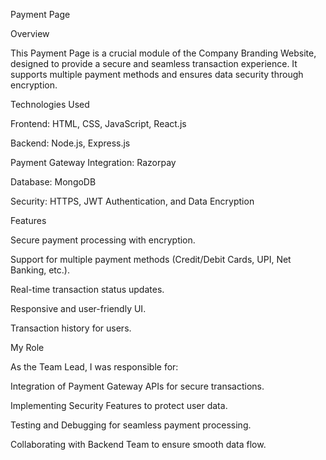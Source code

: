 Payment Page

Overview

This Payment Page is a crucial module of the Company Branding Website, designed to provide a secure and seamless transaction experience. It supports multiple payment methods and ensures data security through encryption.

Technologies Used

Frontend: HTML, CSS, JavaScript, React.js

Backend: Node.js, Express.js

Payment Gateway Integration:  Razorpay 

Database: MongoDB 

Security: HTTPS, JWT Authentication, and Data Encryption

Features

Secure payment processing with encryption.

Support for multiple payment methods (Credit/Debit Cards, UPI, Net Banking, etc.).

Real-time transaction status updates.

Responsive and user-friendly UI.

Transaction history for users.

My Role

As the Team Lead, I was responsible for:

Integration of Payment Gateway APIs for secure transactions.

Implementing Security Features to protect user data.

Testing and Debugging for seamless payment processing.

Collaborating with Backend Team to ensure smooth data flow.
